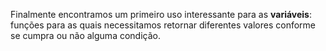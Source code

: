 Finalmente encontramos um primeiro uso interessante para as **variáveis**: funções para as quais necessitamos retornar diferentes valores conforme se cumpra ou não alguma condição.
